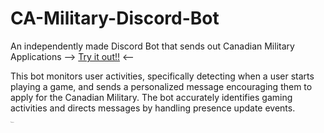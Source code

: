 # CA-Military-Discord-Bot
An independently made Discord Bot that sends out Canadian Military Applications
--> [Try it out!!](https://discord.com/oauth2/authorize?client_id=1258171483398733976&permissions=1126881575824464&integration_type=0&scope=bot) <--

This bot monitors user activities, specifically detecting when a user starts
playing a game, and sends a personalized message encouraging them to apply for the Canadian Military. The bot accurately identifies gaming activities and directs messages by handling presence update events.

<span style="font-size:0.1em;">Features</span>
